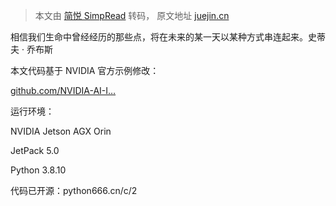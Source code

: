 > 本文由 [简悦 SimpRead](http://ksria.com/simpread/) 转码， 原文地址 [juejin.cn](https://juejin.cn/post/7096027375908945928)

相信我们生命中曾经经历的那些点，将在未来的某一天以某种方式串连起来。史蒂夫 · 乔布斯

本文代码基于 NVIDIA 官方示例修改：

[github.com/NVIDIA-AI-I…](https://link.juejin.cn?target=https%3A%2F%2Fgithub.com%2FNVIDIA-AI-IOT%2Ftrt%255C_pose%255C_hand "https://github.com/NVIDIA-AI-IOT/trt%5C_pose%5C_hand")

运行环境：

NVIDIA Jetson AGX Orin

JetPack 5.0

Python 3.8.10

代码已开源：python666.cn/c/2